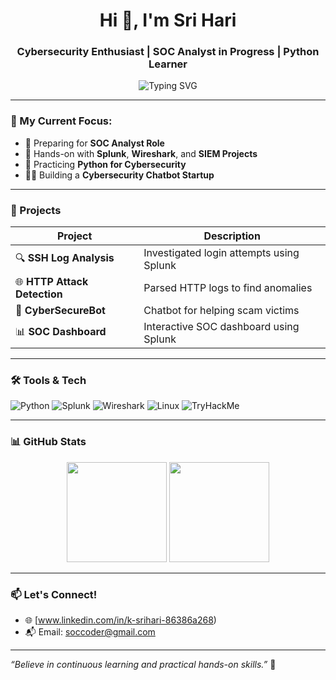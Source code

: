 <h1 align="center">Hi 👋, I'm Sri Hari</h1>
<h3 align="center">Cybersecurity Enthusiast | SOC Analyst in Progress | Python Learner</h3>

<p align="center">
  <img src="https://readme-typing-svg.demolab.com?font=Fira+Code&size=18&pause=1000&center=true&width=435&lines=🔐+Aspiring+SOC+Analyst;⚡+Cybersecurity+Student;💻+Learning+Python+%26+SIEM+Tools;📈+Working+on+Security+Projects" alt="Typing SVG" />
</p>

---

### 💼 My Current Focus:
- 🎯 Preparing for **SOC Analyst Role**
- 🧪 Hands-on with **Splunk**, **Wireshark**, and **SIEM Projects**
- 🐍 Practicing **Python for Cybersecurity**
- 👨‍💻 Building a **Cybersecurity Chatbot Startup**

---

### 🚀 Projects

| Project | Description |
|--------|-------------|
| 🔍 **SSH Log Analysis** | Investigated login attempts using Splunk |
| 🌐 **HTTP Attack Detection** | Parsed HTTP logs to find anomalies |
| 🧠 **CyberSecureBot** | Chatbot for helping scam victims |
| 📊 **SOC Dashboard** | Interactive SOC dashboard using Splunk |

---

### 🛠️ Tools & Tech
![Python](https://img.shields.io/badge/Python-3670A0?style=for-the-badge&logo=python&logoColor=ffdd54)
![Splunk](https://img.shields.io/badge/Splunk-000000?style=for-the-badge&logo=splunk&logoColor=white)
![Wireshark](https://img.shields.io/badge/Wireshark-1679A7?style=for-the-badge&logo=wireshark&logoColor=white)
![Linux](https://img.shields.io/badge/Linux-FCC624?style=for-the-badge&logo=linux&logoColor=black)
![TryHackMe](https://img.shields.io/badge/TryHackMe-212C42?style=for-the-badge&logo=tryhackme&logoColor=white)

---

### 📊 GitHub Stats
<p align="center">
  <img src="https://github-readme-stats.vercel.app/api?username=SriHari2001&show_icons=true&theme=radical" height="160" />
  <img src="https://github-readme-stats.vercel.app/api/top-langs/?username=SriHari2001&layout=compact&theme=radical" height="160" />
</p>

---

### 📫 Let's Connect!
- 🌐 [www.linkedin.com/in/k-srihari-86386a268)  
- 📬 Email: soccoder@gmail.com

---

*“Believe in continuous learning and practical hands-on skills.”* 🚀

